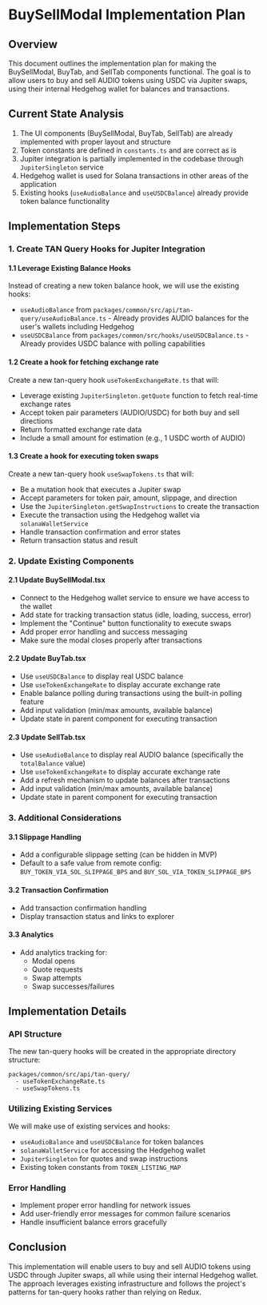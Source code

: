 # BuySellModal Implementation Plan

## Overview

This document outlines the implementation plan for making the BuySellModal, BuyTab, and SellTab components functional. The goal is to allow users to buy and sell AUDIO tokens using USDC via Jupiter swaps, using their internal Hedgehog wallet for balances and transactions.

## Current State Analysis

1. The UI components (BuySellModal, BuyTab, SellTab) are already implemented with proper layout and structure
2. Token constants are defined in `constants.ts` and are correct as is
3. Jupiter integration is partially implemented in the codebase through `JupiterSingleton` service
4. Hedgehog wallet is used for Solana transactions in other areas of the application
5. Existing hooks (`useAudioBalance` and `useUSDCBalance`) already provide token balance functionality

## Implementation Steps

### 1. Create TAN Query Hooks for Jupiter Integration

#### 1.1 Leverage Existing Balance Hooks

Instead of creating a new token balance hook, we will use the existing hooks:

- `useAudioBalance` from `packages/common/src/api/tan-query/useAudioBalance.ts` - Already provides AUDIO balances for the user's wallets including Hedgehog
- `useUSDCBalance` from `packages/common/src/hooks/useUSDCBalance.ts` - Already provides USDC balance with polling capabilities

#### 1.2 Create a hook for fetching exchange rate

Create a new tan-query hook `useTokenExchangeRate.ts` that will:

- Leverage existing `JupiterSingleton.getQuote` function to fetch real-time exchange rates
- Accept token pair parameters (AUDIO/USDC) for both buy and sell directions
- Return formatted exchange rate data
- Include a small amount for estimation (e.g., 1 USDC worth of AUDIO)

#### 1.3 Create a hook for executing token swaps

Create a new tan-query hook `useSwapTokens.ts` that will:

- Be a mutation hook that executes a Jupiter swap
- Accept parameters for token pair, amount, slippage, and direction
- Use the `JupiterSingleton.getSwapInstructions` to create the transaction
- Execute the transaction using the Hedgehog wallet via `solanaWalletService`
- Handle transaction confirmation and error states
- Return transaction status and result

### 2. Update Existing Components

#### 2.1 Update BuySellModal.tsx

- Connect to the Hedgehog wallet service to ensure we have access to the wallet
- Add state for tracking transaction status (idle, loading, success, error)
- Implement the "Continue" button functionality to execute swaps
- Add proper error handling and success messaging
- Make sure the modal closes properly after transactions

#### 2.2 Update BuyTab.tsx

- Use `useUSDCBalance` to display real USDC balance
- Use `useTokenExchangeRate` to display accurate exchange rate
- Enable balance polling during transactions using the built-in polling feature
- Add input validation (min/max amounts, available balance)
- Update state in parent component for executing transaction

#### 2.3 Update SellTab.tsx

- Use `useAudioBalance` to display real AUDIO balance (specifically the `totalBalance` value)
- Use `useTokenExchangeRate` to display accurate exchange rate
- Add a refresh mechanism to update balances after transactions
- Add input validation (min/max amounts, available balance)
- Update state in parent component for executing transaction

### 3. Additional Considerations

#### 3.1 Slippage Handling

- Add a configurable slippage setting (can be hidden in MVP)
- Default to a safe value from remote config: `BUY_TOKEN_VIA_SOL_SLIPPAGE_BPS` and `BUY_SOL_VIA_TOKEN_SLIPPAGE_BPS`

#### 3.2 Transaction Confirmation

- Add transaction confirmation handling
- Display transaction status and links to explorer

#### 3.3 Analytics

- Add analytics tracking for:
  - Modal opens
  - Quote requests
  - Swap attempts
  - Swap successes/failures

## Implementation Details

### API Structure

The new tan-query hooks will be created in the appropriate directory structure:

```
packages/common/src/api/tan-query/
  - useTokenExchangeRate.ts
  - useSwapTokens.ts
```

### Utilizing Existing Services

We will make use of existing services and hooks:

- `useAudioBalance` and `useUSDCBalance` for token balances
- `solanaWalletService` for accessing the Hedgehog wallet
- `JupiterSingleton` for quotes and swap instructions
- Existing token constants from `TOKEN_LISTING_MAP`

### Error Handling

- Implement proper error handling for network issues
- Add user-friendly error messages for common failure scenarios
- Handle insufficient balance errors gracefully

## Conclusion

This implementation will enable users to buy and sell AUDIO tokens using USDC through Jupiter swaps, all while using their internal Hedgehog wallet. The approach leverages existing infrastructure and follows the project's patterns for tan-query hooks rather than relying on Redux.
